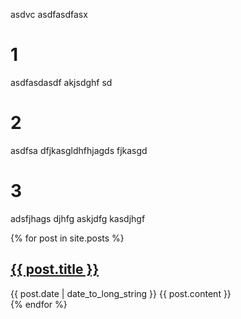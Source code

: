 asdvc asdfasdfasx


# 1
asdfasdasdf akjsdghf sd


# 2
asdfsa dfjkasgldhfhjagds fjkasgd

# 3
adsfjhags djhfg askjdfg kasdjhgf 


{% for post in site.posts %}
  <article>
    <h2>
      <a href="{{ post.url }}">
        {{ post.title }}
      </a>
    </h2>
    <time datetime="{{ post.date | date: "%Y-%m-%d" }}">{{ post.date | date_to_long_string }}</time>
    {{ post.content }}
  </article>
{% endfor %}
